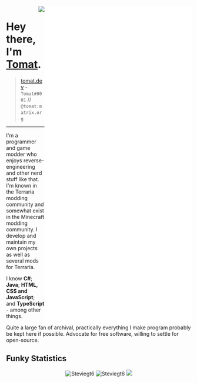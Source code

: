 <img align="right" src="/github-metrics.svg" alt="Metrics" width="400">

<img align="right" src="https://komarev.com/ghpvc/?username=Steviegt6" />

# Hey there, I'm [Tomat](https://tomat.dev/).

> [tomat.dev](https://tomat.dev) - `Tomat#0001` // `@tomat:matrix.org`

---

I'm a programmer and game modder who enjoys reverse-engineering and other nerd stuff like that. I'm known in the Terraria modding community and somewhat exist in the Minecraft modding community. I develop and maintain my own projects as well as several mods for Terraria.

I know **C#**; **Java**; **HTML, CSS and JavaScript**; and **TypeScript** - among other things.

Quite a large fan of archival, practically everything I make program probably be kept here if possible. Advocate for free software, willing to settle for open-source.

<!-- ## Projects
I actively work on and have worked on several projects in the past, including, but not limited to:
* [**Felt**](https://github.com/feltpowered/felt), and other projects under the [_FeltPowered_](https://github.com/feltpowered) organization, which work in unison to create a "universal" mod loader and runtime patcher for C# applications.
* [**Terraclient**](https://github.com/Steviegt6/Terraclient), a utility client for Terraria (no longer maintained, not fun to work on). This made use of tModLoader's patching system.
* [**TML.Patcher**](https://github.com/Steviegt6/TML.Patcher), a program for unpacking and manipulating `.tmod` files, designed to heavily aid in reverse-engineering mods.
* [**CataclysmMod**](https://github.com/Steviegt6/CataclysmMod), an experimental Terraria mod which makes heavy use of interesting assembly loading manipulation and knowledge of how the CLR understands type loading to achieve add-on functionality.
* [**Terraprisma**](https://github.com/rejuvena/terraprisma), a tModLoader bootstrapper which enabled the use of assembly transformation before tML loaded, akin to Minecraft's coremodding.
* [**Tea Framework**](https://github.com/rejuvena/tea-framework), a progressive modding library and framework for tModLoader mods.
* [**Rejuvena**](https://github.com/rejuvena/rejuvena), an advanced content mod for Terraria. -->

## Funky Statistics
<div align="center">
  <img width="49%"  src="https://github-readme-stats.vercel.app/api?username=Steviegt6&show_icons=true&theme=tokyonight&hide_border=true" alt="Steviegt6" />
  <img width="49%"  src="https://github-readme-streak-stats.herokuapp.com/?user=Steviegt6&hide_border=true&theme=tokyonight" alt="Steviegt6" />
  <img width="50%"  src="https://github-readme-stats.vercel.app/api/wakatime?username=Tomat&theme=tokyonight&langs_count=8&hide_border=true" />
</div>

<!-- <img width="33%" align="left" src="https://github-readme-stats.vercel.app/api/top-langs/?username=Steviegt6&theme=tokyonight" alt="Steviegt6" /> -->
